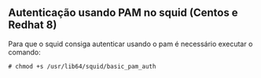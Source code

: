 ## Autenticação usando PAM no squid (Centos e Redhat 8)

Para que o squid consiga autenticar usando o pam é necessário executar o comando:

```# chmod +s /usr/lib64/squid/basic_pam_auth ```